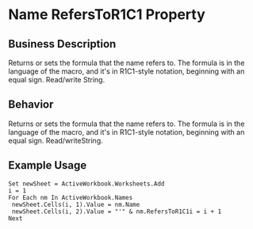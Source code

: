 # Name RefersToR1C1 Property

## Business Description
Returns or sets the formula that the name refers to. The formula is in the language of the macro, and it's in R1C1-style notation, beginning with an equal sign. Read/write String.

## Behavior
Returns or sets the formula that the name refers to. The formula is in the language of the macro, and it's in R1C1-style notation, beginning with an equal sign. Read/writeString.

## Example Usage
```vba
Set newSheet = ActiveWorkbook.Worksheets.Add 
i = 1 
For Each nm In ActiveWorkbook.Names 
 newSheet.Cells(i, 1).Value = nm.Name 
 newSheet.Cells(i, 2).Value = "'" & nm.RefersToR1C1i = i + 1 
Next
```
